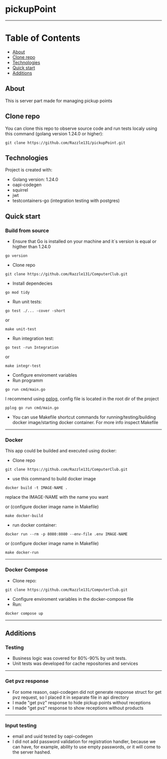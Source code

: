 # pickupPoint
______
# Table of Contents
* [About](#about)
* [Clone repo](#clone-repo)
* [Technologies](#technologies)
* [Quick start](#quick-start)
* [Additions](#additions)

## About
This is server part made for managing pickup points

## Clone repo
You can clone this repo to observe source code and run tests localy using this command (golang version 1.24.0 or higher):
```
git clone https://github.com/Razzle131/pickupPoint.git
```

## Technologies
Project is created with:
* Golang version: 1.24.0
* oapi-codegen
* squirrel
* jwt
* testcontainers-go (integration testing with postgres)

## Quick start
### Build from source
* Ensure that Go is installed on your machine and it`s version is equal or higther than 1.24.0
```
go version
```
* Clone repo
```
git clone https://github.com/Razzle131/ComputerClub.git
```
* Install dependecies
```
go mod tidy
```
* Run unit tests:
```
go test ./... -cover -short
```
or
```
make unit-test
```
* Run integration test:
```
go test -run Integration
```
or
```
make integr-test
```
* Configure enviroment variables
* Run programm
```
go run cmd/main.go
```
I recommend using [pplog](https://github.com/michurin/human-readable-json-logging), config file is located in the root dir of the project
```
pplog go run cmd/main.go
```
* You can use Makefile shortcut commands for running/testing/building docker image/starting docker container. For more info inspect Makefile
______
### Docker
This app could be builded and executed using docker:
* Clone repo
```
git clone https://github.com/Razzle131/ComputerClub.git
```
* use this command to build docker image  
```
docker build -t IMAGE-NAME .
```
replace the IMAGE-NAME with the name you want

or (configure docker image name in Makefile)
```
make docker-build
```
* run docker container:
```
docker run --rm -p 8080:8080 --env-file .env IMAGE-NAME
```
or (configure docker image name in Makefile)
```
make docker-run
```
______
### Docker Compose
* Clone repo:
```
git clone https://github.com/Razzle131/ComputerClub.git
```
* Configure enviroment variables in the docker-compose file
* Run:
```
docker compose up
```
______
## Additions
### Testing
* Business logic was covered for 80%-90% by unit tests.
* Unit tests was developed for cache repositories and services
______
### Get pvz response
* For some reason, oapi-codegen did not generate response struct for get pvz request, so I placed it in separate file in api directory
* I made "get pvz" response to hide pickup points without receptions
* I made "get pvz" response to show receptions without products
______
### Input testing
* email and uuid tested by oapi-codegen
* I did not add password validation for registration handler, because we can have, for example, ability to use empty passwords, or it will come to the server hashed.
